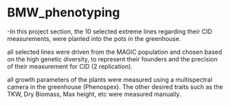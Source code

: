 
# BMW_phenotyping

 -In this project section, the 10 selected extreme lines regarding their CID measurements, were planted into the pots in the greenhouse.

 
 all selected lines were driven from the MAGIC population and chosen based on the high genetic diversity, to represent their founders and the precision of 
 their measurement for CID (2 replication).

 
 all growth parameters of the plants were measured using a multispectral camera in the greenhouse (Phenospex).
 The other desired traits such as the TKW, Dry Biomass, Max height, etc were measured manually.

